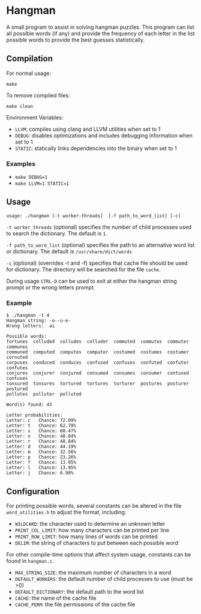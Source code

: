 # Hangman

A small program to assist in solving hangman puzzles.  This program can
list all possible words (if any) and provide the frequency of each letter
in the list possible words to provide the best guesses statistically.

## Compilation

For normal usage:

`make`

To remove compiled files:

`make clean`

Environment Variables:
* `LLVM`: compiles using clang and LLVM utilities when set to 1
* `DEBUG`: disables optimizations and includes debugging information when set to 1
* `STATIC`: statically links dependencies into the binary when set to 1

### Examples

* `make DEBUG=1`
* `make LLVM=1 STATIC=1`

## Usage

`usage: ./hangman [-t worker-threads]  [-f path_to_word_list] [-c]`

`-t worker_threads` (optional) specifies the number of child processes used to
search the dictionary.  The default is `1`.

`-f path_to_word_list` (optional) specifies the path to an alternative word list
or dictionary.  The default is `/usr/share/dict/words`

`-c` (optional) (overrides -t and -f) specifies that cache file should be used for
dictionary.  The directory will be searched for the file `cache`.

During usage `CTRL-D` can be used to exit at either the hangman string prompt
or the wrong letters prompt.

### Example

```
$ ./hangman -t 4
Hangman string: -o--u-e-
Wrong letters:  ai

Possible words:
fortunes  colluded  colludes  colluder  commuted  commutes  commuter  communes
communed  computed  computes  computer  costumed  costumes  costumer  cornuted
corpuses  conduced  conduces  confused  confuses  confuted  confuter  confutes
conjures  conjurer  conjured  consumed  consumes  consumer  contused  contuses
tonsured  tonsures  tortured  tortures  torturer  postures  posturer  postured
pollutes  polluter  polluted

Word(s) found: 43

Letter probabilities:
Letter: c	Chance: 72.09%
Letter: t	Chance: 62.79%
Letter: s	Chance: 60.47%
Letter: n	Chance: 48.84%
Letter: r	Chance: 48.84%
Letter: d	Chance: 44.19%
Letter: m	Chance: 32.56%
Letter: p	Chance: 23.26%
Letter: f	Chance: 13.95%
Letter: l	Chance: 13.95%
Letter: j	Chance: 6.98%
```

## Configuration

For printing possible words, several constants can be altered in the file
`word_utilities.h` to adjust the format, including:

* `WILDCARD`: the character used to determine an unknown letter
* `PRINT_COL_LIMIT`: how many characters can be printed per line
* `PRINT_ROW_LIMIT`: how many lines of words can be printed
* `DELIM`: the string of characters to put between each possible word

For other compile-time options that affect system usage, constants can be
found in `hangman.c`.

* `MAX_STRING_SIZE`: the maximum number of characters in a word
* `DEFAULT_WORKERS`: the default number of child processes to use (must be >0)
* `DEFAULT_DICTIONARY`: the default path to the word list
* `CACHE`: the name of the cache file
* `CACHE_PERM`: the file permissions of the cache file
